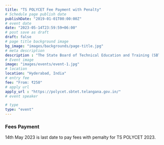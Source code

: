 ```yaml
---
title: "TS POLYCET Fee Payment with Penalty"
# Schedule page publish date
publishDate: "2019-01-01T00:00:00Z"
# event date
date: "2023-05-14T23:59:59+06:00"
# post save as draft
draft: false
# page title background image
bg_image: "images/backgrounds/page-title.jpg"
# meta description
description : "The State Board of Technical Education and Training (SBTET), Telangana, Hyderabad will conduct “Polytechnic Common Entrance Test (POLYCET)” for the candidates seeking admission in to all Diploma Courses."
# Event image
image: "images/events/event-1.jpg"
# location
location: "Hyderabad, India"
# entry fee
fee: "From: ₹250"
# apply url
apply_url : "https://polycet.sbtet.telangana.gov.in/"
# event speaker

# type
type: "event"
---
```


### Fees Payment

14th May 2023 is last date to pay fees with pemalty for TS POLYCET 2023.